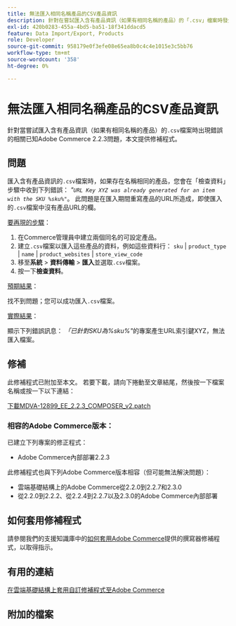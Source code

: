 ```yaml
---
title: 無法匯入相同名稱產品的CSV產品資訊
description: 針對在嘗試匯入含有產品資訊（如果有相同名稱的產品）的「.csv」檔案時發生錯誤的相關已知Adobe Commerce 2.2.3問題，本文提供修補程式。
exl-id: 420b0283-455a-4bd5-ba51-18f341ddacd5
feature: Data Import/Export, Products
role: Developer
source-git-commit: 958179e0f3efe08e65ea8b0c4c4e1015e3c5bb76
workflow-type: tm+mt
source-wordcount: '358'
ht-degree: 0%

---
```


# 無法匯入相同名稱產品的CSV產品資訊

針對當嘗試匯入含有產品資訊（如果有相同名稱的產品）的`.csv`檔案時出現錯誤的相關已知Adobe Commerce 2.2.3問題，本文提供修補程式。

## 問題

匯入含有產品資訊的`.csv`檔案時，如果存在名稱相同的產品，您會在「檢查資料」步驟中收到下列錯誤： *&quot;`URL Key XYZ was already generated for an item with the SKU %sku%"`*。 此問題是在匯入期間重寫產品的URL所造成，即使匯入的`.csv`檔案中沒有產品URL的欄。

<u>要再現的步驟</u>：

1. 在Commerce管理員中建立兩個同名的可設定產品。
1. 建立`.csv`檔案以匯入這些產品的資料，例如這些資料行： `sku` | `product_type` | `name` | `product_websites` | `store_view_code`
1. 移至&#x200B;**系統** > **資料傳輸** > **匯入**&#x200B;並選取`.csv`檔案。
1. 按一下&#x200B;**檢查資料**。

<u>預期結果</u>：

找不到問題；您可以成功匯入`.csv`檔案。

<u>實際結果</u>：

顯示下列錯誤訊息： *「已針對SKU為%sku%&quot;*&#x200B;的專案產生URL索引鍵XYZ，無法匯入檔案。

## 修補

此修補程式已附加至本文。 若要下載，請向下捲動至文章結尾，然後按一下檔案名稱或按一下以下連結：

[下載MDVA-12899\_EE\_2.2.3\_COMPOSER\_v2.patch](assets/MDVA-12899_EE_2.2.3_COMPOSER_v2.patch.zip)

### 相容的Adobe Commerce版本：

已建立下列專案的修正程式：

* Adobe Commerce內部部署2.2.3

此修補程式也與下列Adobe Commerce版本相容（但可能無法解決問題）：

* 雲端基礎結構上的Adobe Commerce從2.2.0到2.2.7和2.3.0
* 從2.2.0到2.2.2、從2.2.4到2.2.7以及2.3.0的Adobe Commerce內部部署

## 如何套用修補程式

請參閱我們的支援知識庫中的[如何套用Adobe Commerce](/help/how-to/general/how-to-apply-a-composer-patch-provided-by-magento.md)提供的撰寫器修補程式，以取得指示。

## 有用的連結

[在雲端基礎結構上套用自訂修補程式至Adobe Commerce](https://devdocs.magento.com/guides/v2.3/cloud/project/project-patch.html)

## 附加的檔案
